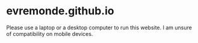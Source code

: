 # evremonde.github.io

Please use a laptop or a desktop computer to run this website. I am unsure of compatibility on mobile devices.
